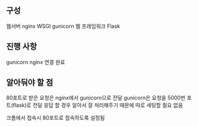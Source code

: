 ## 구성
웹서버 nginx
WSGI gunicorn
웹 프레임워크 Flask

## 진행 사항
gunicorn nginx 연결 완료

## 알아둬야 할 점

80포트로 받은 요청은 nginx에서 gunicorn으로 전달 gunicorn은 요청을 5000번 포트(flask)로 전달
응답 할 경우 알아서 잘 처리해주기 때문에 따로 세팅할 필요 없음

크롬에서 접속시 80포트로 접속하도록 설정됨
